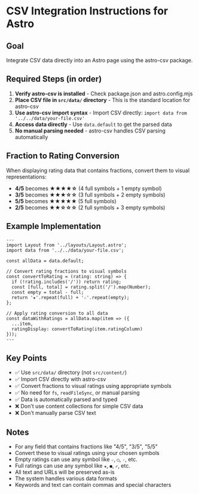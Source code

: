# CSV Integration Instructions for Astro

## Goal
Integrate CSV data directly into an Astro page using the astro-csv package.

## Required Steps (in order)
1. **Verify astro-csv is installed** - Check package.json and astro.config.mjs
2. **Place CSV file in `src/data/` directory** - This is the standard location for astro-csv
3. **Use astro-csv import syntax** - Import CSV directly: `import data from '../../data/your-file.csv'`
4. **Access data directly** - Use `data.default` to get the parsed data
5. **No manual parsing needed** - astro-csv handles CSV parsing automatically

## Fraction to Rating Conversion
When displaying rating data that contains fractions, convert them to visual representations:
- **4/5** becomes **★★★★☆** (4 full symbols + 1 empty symbol)
- **3/5** becomes **★★★☆☆** (3 full symbols + 2 empty symbols)
- **5/5** becomes **★★★★★** (5 full symbols)
- **2/5** becomes **★★☆☆☆** (2 full symbols + 3 empty symbols)

## Example Implementation
```astro
---
import Layout from '../layouts/Layout.astro';
import data from '../../data/your-file.csv';

const allData = data.default;

// Convert rating fractions to visual symbols
const convertToRating = (rating: string) => {
  if (!rating.includes('/')) return rating;
  const [full, total] = rating.split('/').map(Number);
  const empty = total - full;
  return '★'.repeat(full) + '☆'.repeat(empty);
};

// Apply rating conversion to all data
const dataWithRatings = allData.map(item => ({
  ...item,
  ratingDisplay: convertToRating(item.ratingColumn)
}));
---
```

## Key Points
- ✅ Use `src/data/` directory (not `src/content/`)
- ✅ Import CSV directly with astro-csv
- ✅ Convert fractions to visual ratings using appropriate symbols
- ✅ No need for `fs`, `readFileSync`, or manual parsing
- ✅ Data is automatically parsed and typed
- ❌ Don't use content collections for simple CSV data
- ❌ Don't manually parse CSV text

## Notes
- For any field that contains fractions like "4/5", "3/5", "5/5"
- Convert these to visual ratings using your chosen symbols
- Empty ratings can use any symbol like `☆`, `○`, `-`, etc.
- Full ratings can use any symbol like `★`, `●`, `✓`, etc.
- All text and URLs will be preserved as-is
- The system handles various data formats
- Keywords and text can contain commas and special characters